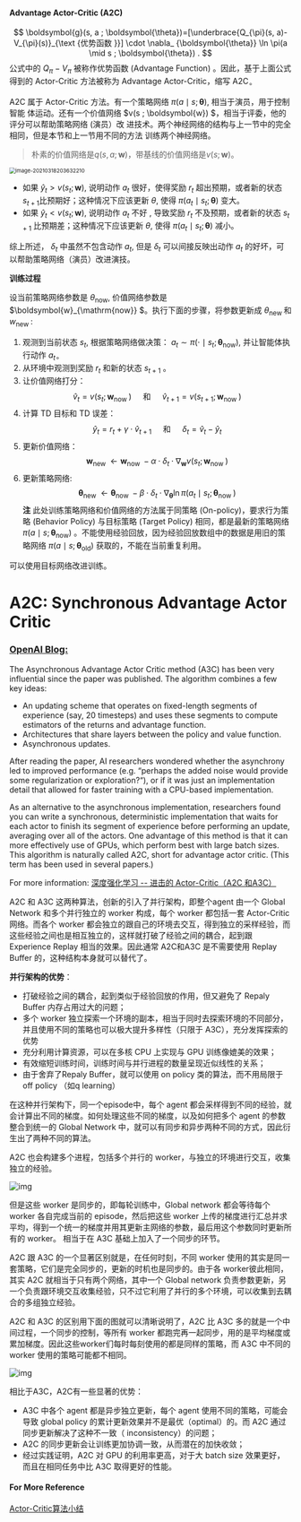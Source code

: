 #### Advantage Actor-Critic (A2C)

$$ \boldsymbol{g}(s, a ; \boldsymbol{\theta})=[\underbrace{Q_{\pi}(s, a)-V_{\pi}(s)}_{\text {优势函数 }}] \cdot \nabla_
{\boldsymbol{\theta}} \ln \pi(a \mid s ; \boldsymbol{\theta}) . $$ 公式中的 $Q_{\pi}-V_{\pi}$ 被称作优势函数 (Advantage Function)
。因此，基于上面公式得到的 Actor-Critic 方法被称为 Advantage Actor-Critic，缩写 $\mathrm{A} 2 \mathrm{C}_{\circ}$

A2C 属于 Actor-Critic 方法。有一个策略网络 $\pi(a \mid s ; \boldsymbol{\theta}),$ 相当于演员，用于控制智能 体运动。还有一个价值网络 $v(s ; \boldsymbol{w})
$，相当于评委，他的评分可以帮助策略网络 (演员）改 进技术。两个神经网络的结构与上一节中的完全相同，但是本节和上一节用不同的方法 训练两个神经网络。

> 朴素的价值网络是$q(s,a;\boldsymbol w)$，带基线的价值网络是$v(s;\boldsymbol{w})$。



<img src="https://banni.oss-cn-beijing.aliyuncs.com/img/20210318203632.png" alt="image-20210318203632210" style="zoom:67%;" />

- 如果 $\widehat{y}_{t}>v\left(s_{t} ; \boldsymbol{w}\right),$ 说明动作 $a_{t}$ 很好，使得奖励 $r_{t}$ 超出预期，或者新的状态 $s_
  {t+1}$比预期好；这种情况下应该更新 $\theta,$ 使得 $\pi\left(a_{t} \mid s_{t} ; \boldsymbol{\theta}\right)$ 变大。
- 如果 $\widehat{y}_{t}<v\left(s_{t} ; \boldsymbol{w}\right),$ 说明动作 $a_{t}$ 不好 $,$ 导致奖励 $r_{t}$ 不及预期，或者新的状态 $s_{t+1}$
  比预期差；这种情况下应该更新 $\theta,$ 使得 $\pi\left(a_{t} \mid s_{t} ; \boldsymbol{\theta}\right)$ 减小。

综上所述， $\delta_{t}$ 中虽然不包含动作 $a_{t},$ 但是 $\delta_{t}$ 可以间接反映出动作 $a_{t}$ 的好坏，可以帮助策略网络（演员）改进演技。

**训练过程**

设当前策略网络参数是 $\theta_{\mathrm{now}},$ 价值网络参数是 $\boldsymbol{w}_{\mathrm{now}} $。执行下面的步骤，将参数更新成 $\theta_{\text {new }}$ 和
$w_{\text {new }}$ :

1. 观测到当前状态 $s_{t},$ 根据策略网络做决策： $a_{t} \sim \pi\left(\cdot \mid s_{t} ; \boldsymbol{\theta}_{\mathrm{now}}\right),$
   并让智能体执行动作 $a_{t \circ}$
2. 从环境中观测到奖励 $r_{t}$ 和新的状态 $s_{t+1}$ 。
3. 让价值网络打分： $$ \widehat{v}_{t}=v\left(s_{t} ; \boldsymbol{w}_{\text {now }}\right) \quad \text { 和 } \quad \widehat{v}_
   {t+1}=v\left(s_{t+1} ; \boldsymbol{w}_{\text {now }}\right)
   $$
4. 计算 TD 目标和 TD 误差： $$ \widehat{y}_{t}=r_{t}+\gamma \cdot \widehat{v}_{t+1} \quad \text { 和 } \quad \delta_
   {t}=\widehat{v}_{t}-\widehat{y}_{t} $$
5. 更新价值网络： $$ \boldsymbol{w}_{\text {new }} \leftarrow \boldsymbol{w}_{\text {now }}-\alpha \cdot \delta_{t} \cdot
   \nabla_{\boldsymbol{w}} v\left(s_{t} ; \boldsymbol{w}_{\text {now }}\right)
   $$
6. 更新策略网络:
   $$ \boldsymbol{\theta}_{\text {new }} \leftarrow \boldsymbol{\theta}_{\text {now }}-\beta \cdot \delta_{t} \cdot
   \nabla_{\boldsymbol{\theta}} \ln \pi\left(a_{t} \mid s_{t} ; \boldsymbol{\theta}_{\text {now }}\right)
   $$
   **注** 此处训练策略网络和价值网络的方法属于同策略 (On-policy)，要求行为策略 (Behavior Policy) 与目标策略 (Target Policy) 相同，都是最新的策略网络 $\pi\left(a \mid
   s ; \boldsymbol{\theta}_{\mathrm{now}}\right)$ 。不能使用经验回放，因为经验回放数组中的数据是用旧的策略网络 $\pi\left(a \mid s ;
   \boldsymbol{\theta}_{\mathrm{old}}\right)$ 获取的，不能在当前重复利用。

可以使用目标网络改进训练。

<h1>A2C: Synchronous Advantage Actor Critic</h1>
<h3><a href="https://blog.openai.com/baselines-acktr-a2c/#a2canda3c">OpenAI Blog:</a></h3>
<p>The Asynchronous Advantage Actor Critic method (A3C) has been very influential since the paper was published. The algorithm combines a few key ideas:</p>

<ul>
    <li>An updating scheme that operates on fixed-length segments of experience (say, 20 timesteps) and uses these segments to compute estimators of the returns and advantage function.</li>
    <li>Architectures that share layers between the policy and value function.</li>
    <li>Asynchronous updates.</li>
</ul>

<p>After reading the paper, AI researchers wondered whether the asynchrony led to improved performance (e.g. “perhaps the added noise would provide some regularization or exploration?“), or if it was just an implementation detail that allowed for faster training with a CPU-based implementation.</p>

<p>As an alternative to the asynchronous implementation, researchers found you can write a synchronous, deterministic implementation that waits for each actor to finish its segment of experience before performing an update, averaging over all of the actors. One advantage of this method is that it can more effectively use of GPUs, which perform best with large batch sizes. This algorithm is naturally called A2C, short for advantage actor critic. (This term has been used in several papers.)</p>

For more information: [深度强化学习 -- 进击的 Actor-Critic（A2C 和A3C）](https://zhuanlan.zhihu.com/p/148492887)

A2C 和 A3C 这两种算法，创新的引入了并行架构，即整个agent 由一个 Global Network 和多个并行独立的 worker 构成，每个 worker 都包括一套 Actor-Critic 网络。而各个 worker 都会独立的跟自己的环境去交互，得到独立的采样经验，而这些经验之间也是相互独立的，这样就打破了经验之间的耦合，起到跟 Experience Replay 相当的效果。因此通常 A2C和A3C 是不需要使用 Replay Buffer 的，这种结构本身就可以替代了。

**并行架构的优势**：

- 打破经验之间的耦合，起到类似于经验回放的作用，但又避免了 Repaly Buffer 内存占用过大的问题；
- 多个 worker 独立探索一个环境的副本，相当于同时去探索环境的不同部分，并且使用不同的策略也可以极大提升多样性（只限于 A3C），充分发挥探索的优势
- 充分利用计算资源，可以在多核 CPU 上实现与 GPU 训练像媲美的效果；
- 有效缩短训练时间，训练时间与并行进程的数量呈现近似线性的关系；
- 由于舍弃了Repaly Buffer，就可以使用 on policy 类的算法，而不用局限于 off policy （如q learning）

在这种并行架构下，同一个episode中，每个 agent 都会采样得到不同的经验，就会计算出不同的梯度。如何处理这些不同的梯度，以及如何把多个 agent 的参数整合到统一的 Global Network 中，就可以有同步和异步两种不同的方式，因此衍生出了两种不同的算法。



A2C 也会构建多个进程，包括多个并行的 worker，与独立的环境进行交互，收集独立的经验。

![img](https://pic3.zhimg.com/80/v2-4b12338a6794b042ad9c83c9bd5937fe_1440w.jpg)

但是这些 worker 是同步的，即每轮训练中，Global network 都会等待每个 worker 各自完成当前的 episode，然后把这些 worker 上传的梯度进行汇总并求平均，得到一个统一的梯度并用其更新主网络的参数，最后用这个参数同时更新所有的 worker。 相当于在 A3C 基础上加入了一个同步的环节。

A2C 跟 A3C 的一个显著区别就是，在任何时刻，不同 worker 使用的其实是同一套策略，它们是完全同步的，更新的时机也是同步的。由于各 worker彼此相同，其实 A2C 就相当于只有两个网络，其中一个 Global network 负责参数更新，另一个负责跟环境交互收集经验，只不过它利用了并行的多个环境，可以收集到去耦合的多组独立经验。

A2C 和 A3C 的区别用下面的图就可以清晰说明了，A2C 比 A3C 多的就是一个中间过程，一个同步的控制，等所有 worker 都跑完再一起同步，用的是平均梯度或累加梯度。因此这些worker们每时每刻使用的都是同样的策略，而 A3C 中不同的 worker 使用的策略可能都不相同。

![img](https://pic4.zhimg.com/80/v2-464c52e3f5592674e12caab51bb3cb77_1440w.jpg)

相比于A3C，A2C有一些显著的优势：

- A3C 中各个 agent 都是异步独立更新，每个 agent 使用不同的策略，可能会导致 global policy 的累计更新效果并不是最优（optimal）的。而 A2C 通过同步更新解决了这种不一致（ inconsistency）的问题；
- A2C 的同步更新会让训练更加协调一致，从而潜在的加快收敛；
- 经过实践证明，A2C 对 GPU 的利用率更高，对于大 batch size 效果更好，而且在相同任务中比 A3C 取得更好的性能。



#### For More Reference

[Actor-Critic算法小结](https://zhuanlan.zhihu.com/p/29486661)